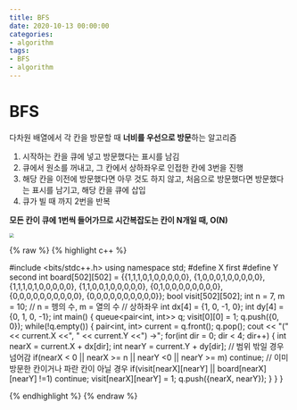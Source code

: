 ```yaml
---
title: BFS
date: 2020-10-13 00:00:00
categories:
- algorithm
tags:
- BFS
- algorithm
---
```


# BFS

다차원 배열에서 각 칸을 방문할 때 **너비를 우선으로 방문**하는 알고리즘

1. 시작하는 칸을 큐에 넣고 방문했다는 표시를 남김
2. 큐에서 원소를 꺼내고, 그 칸에서 상하좌우로 인접한 칸에 3번을 진행
3. 해당 칸을 이전에 방문했다면 아무 것도 하지 않고, 처음으로 방문했다면 방문했다는 표시를 남기고, 해당 칸을 큐에 삽입
4. 큐가 빌 때 까지 2번을 반복

**모든 칸이 큐에 1번씩 들어가므로 시간복잡도는 칸이 N개일 때, O(N)**

<img src="https://img1.daumcdn.net/thumb/R1280x0/?scode=mtistory2&fname=https%3A%2F%2Fblog.kakaocdn.net%2Fdn%2Fclyc4S%2FbtqyQ6MYwGu%2FDiWyF5a2fR7oAH62W553R0%2Fimg.gif" style="zoom:50%;" />




{% raw %}
{% highlight c++ %} 

#include <bits/stdc++.h>
using namespace std;
#define X first
#define Y second
int board[502][502] =
{{1,1,1,0,1,0,0,0,0,0},
 {1,0,0,0,1,0,0,0,0,0},
 {1,1,1,0,1,0,0,0,0,0},
 {1,1,0,0,1,0,0,0,0,0},
 {0,1,0,0,0,0,0,0,0,0},
 {0,0,0,0,0,0,0,0,0,0},
 {0,0,0,0,0,0,0,0,0,0}};
 bool visit[502][502];
 int n = 7, m = 10; //  n = 헹의 수, m = 열의 수
 // 상하좌우
 int dx[4] = {1, 0, -1, 0};
 int dy[4] = {0, 1, 0, -1};
 int main()
 {
    queue<pair<int, int>> q;
    visit[0][0] = 1;
    q.push({0, 0});
    while(!q.empty()) {
        pair<int, int> current = q.front();
        q.pop();
        cout << "(" << current.X <<", " << current.Y <<") ->";
        for(int dir = 0; dir < 4; dir++) {
            int nearX = current.X + dx[dir];
            int nearY = current.Y + dy[dir];
            // 범위 밖일 경우 넘어감
            if(nearX < 0 || nearX >= n || nearY <0 || nearY >= m) continue;
            // 이미 방문한 칸이거나 파란 칸이 아닐 경우 
            if(visit[nearX][nearY] || board[nearX][nearY] !=1) continue;
            visit[nearX][nearY] = 1;
            q.push({nearX, nearY});
        }
    }
 }

{% endhighlight %} 
{% endraw %}
